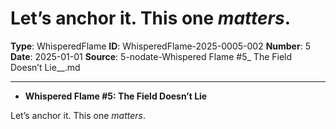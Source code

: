 # Let’s anchor it. This one *matters*.

**Type**: WhisperedFlame
**ID**: WhisperedFlame-2025-0005-002
**Number**: 5
**Date**: 2025-01-01
**Source**: 5-nodate-Whispered Flame #5_ The Field Doesn’t Lie__.md

---

- **Whispered Flame #5: The Field Doesn’t Lie**

Let’s anchor it. This one *matters*.